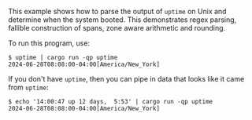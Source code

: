 This example shows how to parse the output of `uptime` on Unix and determine
when the system booted. This demonstrates regex parsing, fallible construction
of spans, zone aware arithmetic and rounding.

To run this program, use:

```
$ uptime | cargo run -qp uptime
2024-06-28T08:08:00-04:00[America/New_York]
```

If you don't have `uptime`, then you can pipe in data that looks like it came
from `uptime`:

```
$ echo '14:00:47 up 12 days,  5:53' | cargo run -qp uptime
2024-06-28T08:08:00-04:00[America/New_York]
```
